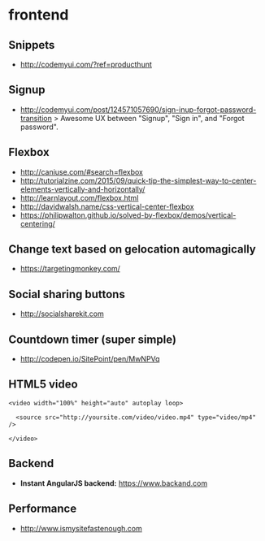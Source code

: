 # frontend

## Snippets

- http://codemyui.com/?ref=producthunt

## Signup

- http://codemyui.com/post/124571057690/sign-inup-forgot-password-transition > Awesome UX between "Signup", "Sign in", and "Forgot password".

## Flexbox
- http://caniuse.com/#search=flexbox
- http://tutorialzine.com/2015/09/quick-tip-the-simplest-way-to-center-elements-vertically-and-horizontally/
- http://learnlayout.com/flexbox.html
- http://davidwalsh.name/css-vertical-center-flexbox
- https://philipwalton.github.io/solved-by-flexbox/demos/vertical-centering/

## Change text based on gelocation automagically
- https://targetingmonkey.com/

## Social sharing buttons
- http://socialsharekit.com

## Countdown timer (super simple)
- http://codepen.io/SitePoint/pen/MwNPVq

## HTML5 video

```
<video width="100%" height="auto" autoplay loop>

  <source src="http://yoursite.com/video/video.mp4" type="video/mp4" />

</video>
```

## Backend
- **Instant AngularJS backend:** https://www.backand.com

## Performance
- http://www.ismysitefastenough.com
